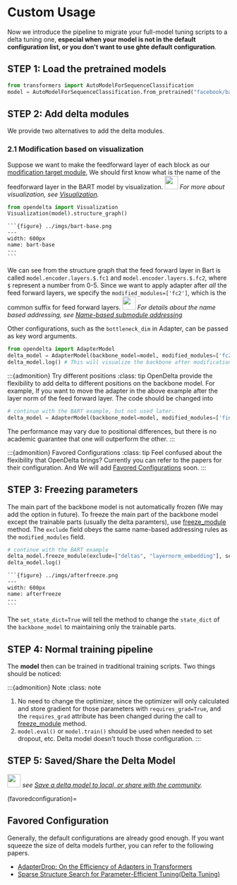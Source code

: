 # Custom Usage
Now we introduce the pipeline to migrate your full-model tuning scripts to a delta tuning one, **especial when your model is not in the default configuration list, or you don't want to use ghte default configuration**.

## STEP 1: Load the pretrained models

```python
from transformers import AutoModelForSequenceClassification
model = AutoModelForSequenceClassification.from_pretrained("facebook/bart-base") # suppose we load BART
```

## STEP 2: Add delta modules
We provide two alternatives to add the delta modules.
### 2.1 Modification based on visualization
Suppose we want to make the feedforward layer of each block as our [modification target module](targetmodules),
We should first know what is the name of the feedforward layer in the BART model by visualization. <img src="../imgs/hint-icon-2.jpg" height="30px"> *For more about visualization, see [Visualization](visualization).*

```python
from opendelta import Visualization
Visualization(model).structure_graph()
```

````{collapse} <span style="color:rgb(141, 99, 224);font-weight:bold;font-style:italic">Click to view output</span>
```{figure} ../imgs/bart-base.png
---
width: 600px
name: bart-base
---
```
````


We can see from the structure graph that the feed forward layer in Bart is called `model.encoder.layers.$.fc1` and `model.encoder.layers.$.fc2`, where
`$` represent a number from 0-5.  Since we want to apply adapter after *all* the feed forward layers, we specify the `modified_modules=['fc2']`, which is the common suffix for feed forward layers.
<img src="../imgs/hint-icon-2.jpg" height="30px">  *For details about the name based addressing, see [Name-based submodule addressing](namebasedaddr)*

Other configurations, such as the `bottleneck_dim` in Adapter, can be passed as key word arguments.
```python
from opendelta import AdapterModel
delta_model = AdapterModel(backbone_model=model, modified_modules=['fc2'], bottleneck_dim=12)
delta_model.log() # This will visualize the backbone after modification and other information.
```


:::{admonition} Try different positions
:class: tip
OpenDelta provide the flexibility to add delta to different positions on the backbone model. For example, If you want to move the adapter in the above example after the layer norm of the feed forward layer. The code should be changed into
```python
# continue with the BART example, but not used later.
delta_model = AdapterModel(backbone_model=model, modified_modules=['final_layer_norm'], bottleneck_dim=12)
```
The performance may vary due to positional differences, but there is no academic guarantee that one will outperform the other.
:::


:::{admonition} Favored Configurations
:class: tip
Feel confused about the flexibility that OpenDelta brings? Currently you can refer to the papers for their configuration. And We will add [Favored Configurations](favoredconfiguration) soon.
:::

## STEP 3: Freezing parameters
The main part of the backbone model is not automatically frozen (We may add the option in future). To freeze the main part of the backbone model except the trainable parts (usually the delta paramters), use [freeze_module](opendelta.basemodel.DeltaBase.freeze_module) method. The `exclude` field obeys the same name-based addressing rules as the `modified_modules` field.

```python
# continue with the BART example
delta_model.freeze_module(exclude=["deltas", "layernorm_embedding"], set_state_dict=True)
delta_model.log()
```
````{collapse} <span style="color:rgb(141, 99, 224);font-weight:bold;font-style:italic">Click to view output</span>
```{figure} ../imgs/afterfreeze.png
---
width: 600px
name: afterfreeze
---
```
````
The `set_state_dict=True`  will tell the method to change the `state_dict` of the `backbone_model` to maintaining only the trainable parts. 


## STEP 4: Normal training pipeline

The **model** then can be trained in traditional training scripts. Two things should be noticed:

:::{admonition} Note
:class: note
1. No need to change the optimizer, since the optimizer will only calculated and store gradient for those parameters with `requires_grad=True`, and the `requires_grad` attribute has been changed during the call to [freeze_module](opendelta.basemodel.DeltaBase.freeze_module) method.
2. `model.eval()` or `model.train()` should be used when needed to set dropout, etc. Delta model doesn't touch those configuration.
:::
## STEP 5: Saved/Share the Delta Model

<img src="../imgs/hint-icon-2.jpg" height="30px"> *see [Save a delta model to local, or share with the community](saveload).*




(favoredconfiguration)=
##  Favored Configuration

Generally, the default configurations are already good enough. If you want squeeze the size of delta models further, you can refer to the following papers.

 - [AdapterDrop: On the Efficiency of Adapters in Transformers](https://arxiv.org/abs/2010.11918)
 - [Sparse Structure Search for Parameter-Efficient Tuning(Delta Tuning)](https://arxiv.org/abs/2206.07382)



